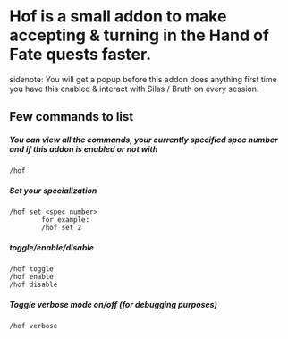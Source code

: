# Hof is a small addon to make accepting & turning in the Hand of Fate quests faster.


sidenote: You will get a popup before this addon does anything first time you have this enabled & interact with Silas / Bruth on every session.



## Few commands to list



##### You can view all the commands, your currently specified spec number and if this addon is enabled or not with
```
/hof
```

##### Set your specialization
```
/hof set <spec number>
        for example:
        /hof set 2
```

##### toggle/enable/disable
```
/hof toggle
/hof enable
/hof disable
```


##### Toggle verbose mode on/off (for debugging purposes)
```
/hof verbose
```

